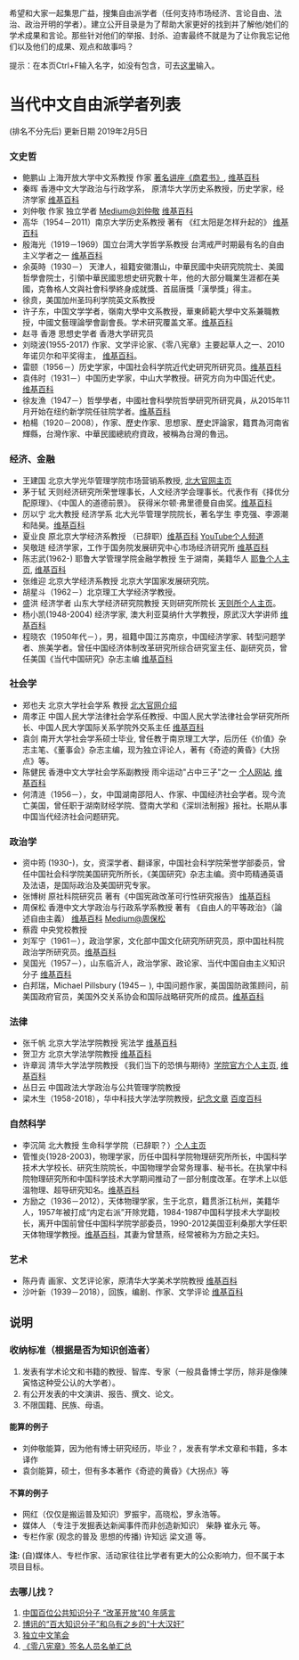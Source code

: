 希望和大家一起集思广益，搜集自由派学者（任何支持市场经济、言论自由、法治、政治开明的学者）。建立公开目录是为了帮助大家更好的找到并了解他/她们的学术成果和言论。那些针对他们的举报、封杀、迫害最终不就是为了让你我忘记他们以及他们的成果、观点和故事吗？

提示：在本页Ctrl+F输入名字，如没有包含，可去[这里](https://github.com/civicforum/civicforum.github.io/issues/52)输入。
# 当代中文自由派学者列表
(排名不分先后) 更新日期 2019年2月5日

### 文史哲
* 鲍鹏山 上海开放大学中文系教授 作家 [著名讲座《商君书》](https://www.youtube.com/watch?v=eYHB5iKKzt0), [维基百科](https://zh.wikipedia.org/zh-hans/%E9%B2%8D%E9%B9%8F%E5%B1%B1)
* 秦晖 香港中文大学政治与行政学系， 原清华大学历史系教授，历史学家，经济学家 [维基百科](https://zh.wikipedia.org/zh-hans/%E7%A7%A6%E6%99%96)
* 刘仲敬 作家 独立学者 [Medium@刘仲敬](https://medium.com/@LiuZhongjing) [维基百科](https://zh.wikipedia.org/zh-hans/%E5%8A%89%E4%BB%B2%E6%95%AC)
* 高华（1954－2011）南京大学历史系教授 著有 《红太阳是怎样升起的》 [维基百科](https://zh.wikipedia.org/zh-hans/%E9%AB%98%E5%8D%8E)
* 殷海光（1919－1969）国立台湾大学哲学系教授 台湾戒严时期最有名的自由主义学者之一 [维基百科](https://zh.wikipedia.org/zh/%E6%AE%B7%E6%B5%B7%E5%85%89)
* 余英時（1930－） 天津人，祖籍安徽潛山，中華民國中央研究院院士、美國哲學會院士，引領中華民國思想史研究數十年，他的大部分職業生涯都在美國，克魯格人文與社會科學終身成就獎、首屆唐獎「漢學獎」得主。
* 徐贲，美国加州圣玛利学院英文系教授
* 许子东，中国文学学者，嶺南大學中文系教授，華東師範大學中文系兼職教授，中國文藝理論學會副會長。学术研究覆盖文革。[维基百科](https://zh.wikipedia.org/zh/%E8%A8%B1%E5%AD%90%E6%9D%B1)
* 赵寻 香港 思想史学者 香港大学研究员
* 刘晓波(1955-2017) 作家、文学评论家、《零八宪章》主要起草人之一、2010年诺贝尔和平奖得主， [维基百科](https://zh.wikipedia.org/zh-hans/%E5%88%98%E6%99%93%E6%B3%A2)。
* 雷颐（1956－）历史学家，中国社会科学院近代史研究所研究员。[维基百科](https://zh.wikipedia.org/zh-hans/%E9%9B%B7%E9%A2%90)
* 袁伟时（1931－）中国历史学家，中山大学教授。研究方向为中国近代史。 [维基百科](https://zh.wikipedia.org/zh-hans/%E8%A2%81%E4%BC%9F%E6%97%B6)
* 徐友漁（1947－）哲學學者，中國社會科學院哲學研究所研究員，从2015年11月开始在纽约新学院任驻院学者。[维基百科](https://zh.wikipedia.org/wiki/%E5%BE%90%E5%8F%8B%E6%BC%81)
* 柏楊（1920－2008），作家、歷史作家、思想家、歷史評論家，籍貫為河南省輝縣，台灣作家、中華民國總統府資政，被稱為台灣的魯迅。


### 经济、金融
* 王建国 北京大学光华管理学院市场营销系教授, [北大官网主页](http://scholar.pku.edu.cn/jgwang/home)
* 茅于轼 天则经济研究所荣誉理事长，人文经济学会理事长。代表作有《择优分配原理》、《中国人的道德前景》。 获得米尔顿·弗里德曼自由奖。[维基百科](https://zh.wikipedia.org/zh-hans/%E8%8C%85%E4%BA%8E%E8%BD%BC)
* 厉以宁 北大教授 经济学系 北大光华管理学院院长，著名学生 李克强、李源潮和陆昊。[维基百科](https://zh.wikipedia.org/zh-hans/%E5%8E%89%E4%BB%A5%E5%AE%81)
* 夏业良 原北京大学经济系教授 （已辞职）[维基百科](https://zh.wikipedia.org/zh-hans/%E9%99%88%E4%B8%B9%E9%9D%92) [YouTube个人频道](https://www.youtube.com/channel/UCkHvF7S9qpBudjVvrjqz-8g)
* 吴敬琏 经济学家，工作于国务院发展研究中心市场经济研究所 [维基百科](https://zh.wikipedia.org/zh-hans/%E5%90%B4%E6%95%AC%E7%90%8F)
* 陈志武(1962-) 耶鲁大学管理学院金融学教授 生于湖南，美籍华人 [耶鲁个人主页](http://som.yale.edu/zhiwu-chen), [维基百科](https://zh.wikipedia.org/zh-hans/%E9%99%88%E5%BF%97%E6%AD%A6)
* 张维迎 北京大学经济系教授 北京大学国家发展研究院。
* 胡星斗（1962－）北京理工大学经济学教授。 
* 盛洪 经济学者 山东大学经济研究院教授 天则研究所院长 [天则所个人主页](http://unirule.cloud/index.php?c=article&id=2085&js=1)。
* 杨小凯(1948-2004) 经济学家, 澳大利亚莫纳什大学教授，原武汉大学讲师 [维基百科](https://zh.wikipedia.org/zh-hans/%E6%9D%A8%E5%B0%8F%E5%87%AF)
* 程晓农（1950年代－），男，祖籍中国江苏南京，中国经济学家、转型问题学者、旅美学者。曾任中国经济体制改革研究所综合研究室主任、副研究员，曾任美国《当代中国研究》杂志主编 [维基百科](https://zh.wikipedia.org/zh-hans/%E7%A8%8B%E6%99%93%E5%86%9C)

### 社会学
* 郑也夫 北京大学社会学系 教授 [北大官网介绍](http://www.shehui.pku.edu.cn/sz/content.aspx?nodeid=586)
* 周孝正 中国人民大学法律社会学系任教授、中国人民大学法律社会学研究所所长、中国人民大学国际关系学院外交系主任 [维基百科](https://zh.wikipedia.org/zh-hans/%E5%91%A8%E5%AD%9D%E6%AD%A3)
* 袁剑 南开大学社会学系硕士毕业, 曾任教于南京理工大学，后历任《价值》杂志主笔、《董事会》杂志主编，现为独立评论人，著有《奇迹的黄昏》《大拐点》等。
* 陈健民 香港中文大学社会学系副教授 雨伞运动"占中三子"之一 [个人网站](https://chankinman.wordpress.com/), [维基百科](https://zh.wikipedia.org/zh/%E9%99%B3%E5%81%A5%E6%B0%91_(%E7%A4%BE%E6%9C%83%E5%AD%B8%E8%80%85))
* 何清涟（1956－），女，中国湖南邵阳人、作家、中国经济社会学者。现今流亡美国，曾任职于湖南财经学院、暨南大学和《深圳法制报》报社。长期从事中国当代经济社会问题研究。 

### 政治学
* 资中筠 (1930-)，女，资深学者、翻译家，中国社会科学院荣誉学部委员，曾任中国社会科学院美国研究所所长，《美国研究》杂志主编。资中筠精通英语及法语，是国际政治及美国研究专家。
* 张博树 原社科院研究员 著有《中国宪政改革可行性研究报告》 [维基百科](https://zh.wikipedia.org/zh/%E5%BC%A0%E5%8D%9A%E6%A0%91)
* 周保松 香港中文大学政治与行政系学系教授 著有 《自由人的平等政治》（論述自由主義） [维基百科](https://zh.wikipedia.org/zh/%E5%91%A8%E4%BF%9D%E6%9D%BE) [Medium@周保松](https://medium.com/@pochungchow/%E5%81%9A%E4%B8%80%E9%9A%BB%E6%9C%89%E5%B0%8A%E5%9A%B4%E7%9A%84%E8%9B%8B-822345487ce4)
* 蔡霞 中央党校教授
* 刘军宁（1961－），政治学家，文化部中国文化研究所研究员，原中国社科院政治学所研究员。[维基百科](https://zh.wikipedia.org/zh-hans/%E5%88%98%E5%86%9B%E5%AE%81)
* 吴国光（1957－），山东临沂人，政治学家、政论家、当代中国自由主义知识分子 [维基百科](https://zh.wikipedia.org/zh-hans/%E5%90%B4%E5%9B%BD%E5%85%89)
* 白邦瑞，Michael Pillsbury (1945－ ), 中国问题作家，美国国防政策顾问，前美国政府官员，美国外交关系协会和国际战略研究所的成员。[维基百科](https://zh.wikipedia.org/zh-hans/%E7%99%BD%E9%82%A6%E7%91%9E)

### 法律
* 张千帆 北京大学法学院教授 宪法学 [维基百科](https://zh.wikipedia.org/zh-hans/%E5%BC%A0%E5%8D%83%E5%B8%86)
* 贺卫方 北京大学法学院教授 [维基百科](https://zh.wikipedia.org/zh-hans/%E8%B4%BA%E5%8D%AB%E6%96%B9) 
* 许章润 清华大学法学院教授 《我们当下的恐惧与期待》[学院官方个人主页](https://www.tsinghua.edu.cn/publish/law/3563/2010/20101220194652775652930/20101220194652775652930_.html), [维基百科](https://zh.wikipedia.org/zh-hans/%E8%AE%B8%E7%AB%A0%E6%B6%A6)
* 丛日云 中国政法大学政治与公共管理学院教授
* 梁木生（1958-2018），华中科技大学法学院教授，[纪念文章](https://www.jianshu.com/p/b718c669c38e) [百度百科](https://baike.baidu.com/item/%E6%A2%81%E6%9C%A8%E7%94%9F)

### 自然科学
* 李沉简 北大教授 生命科学学院（已辞职？）[个人主页](http://scholar.pku.edu.cn/cjli/home)
* 管惟炎(1928-2003)，物理学家，历任中国科学院物理研究所所长，中国科学技术大学校长、研究生院院长，中国物理学会常务理事、秘书长。在执掌中科院物理研究所和中国科学技术大学期间推动了一部分制度改革。在学术上以低温物理、超导研究知名。[维基百科](https://zh.wikipedia.org/zh-hans/%E7%AE%A1%E6%83%9F%E7%82%8E) 
* 方励之（1936－2012），天体物理学家，生于北京，籍贯浙江杭州，美籍华人，1957年被打成“内定右派”开除党籍，1984-1987中国科学技术大学副校长，离开中国前曾任中国科学院学部委员，1990-2012美国亚利桑那大学任职天体物理学教授。[维基百科](https://zh.wikipedia.org/zh-hans/%E6%96%B9%E5%8A%B1%E4%B9%8B)，其妻为曾慧燕，经常被称为方励之夫妇。
  
### 艺术
* 陈丹青 画家、文艺评论家，原清华大学美术学院教授 [维基百科](https://zh.wikipedia.org/zh-hans/%E9%99%88%E4%B8%B9%E9%9D%92)
* 沙叶新（1939－2018），回族，编剧、作家、文学评论 [维基百科](https://zh.wikipedia.org/wiki/%E6%B2%99%E5%8F%B6%E6%96%B0)

  
  
## 说明  
### 收纳标准（根据是否为知识创造者）
1. 发表有学术论文和书籍的教授、智库、专家（一般具备博士学历，除非是像陳寅恪这种受公认的大学者）。
2. 有公开发表的中文演讲、报告、撰文、论文。
3. 不限国籍、民族、母语。

#### 能算的例子
* 刘仲敬能算，因为他有博士研究经历，毕业？，发表有学术文章和书籍，多本译作
* 袁剑能算，硕士，但有多本著作《奇迹的黄昏》《大拐点》等

#### 不算的例子
* 网红（仅仅是搬运普及知识）罗振宇，高晓松，罗永浩等。
* 媒体人 （专注于发掘表达新闻事件而非创造新知识） 柴静 崔永元 等。
* 专栏作家 (观念的普及 思想的传播) 许知远 梁文道 等。

__注:__ (自)媒体人、专栏作家、活动家往往比学者有更大的公众影响力，但不属于本项目目标。

### 去哪儿找？
1. [中国百位公共知识分子 “改革开放”40 年感言](https://terminus2049.github.io/archive/2018/12/29/ganyan.html)
2. [博讯的“百大知识分子”和乌有之乡的“十大汉奸”](https://www.voachinese.com/a/article-20111231-uncutnews-wuyou-136478543/792370.html)
3. [独立中文笔会](https://www.chinesepen.org/)
4. [《零八宪章》签名人员名单汇总](https://chinadigitaltimes.net/space/%E3%80%8A%E9%9B%B6%E5%85%AB%E5%AE%AA%E7%AB%A0%E3%80%8B%E7%AD%BE%E5%90%8D%E4%BA%BA%E5%91%98%E5%90%8D%E5%8D%95%E6%B1%87%E6%80%BB%EF%BC%88%E5%85%B1%E4%BA%94%E6%89%B9%EF%BC%89)
